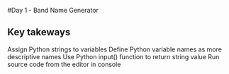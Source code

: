 #Day 1 - Band Name Generator

## Key takeways

Assign Python strings to variables 
Define Python variable names as more descriptive names 
Use Python input() function to return string value
Run source code from the editor in console


